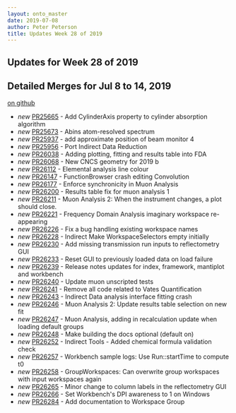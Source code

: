 ```yaml
---
layout: onto_master
date: 2019-07-08
author: Peter Peterson
title: Updates Week 28 of 2019
---
```

Updates for Week 28 of 2019
---------------------------

Detailed Merges for Jul 8 to 14, 2019
-------------------------------------
[on github](https://github.com/mantidproject/mantid/pulls?q=is%3Apr+merged%3A2019-07-09..2019-07-14)

* *new* [PR25665](https://github.com/mantidproject/mantid/pull/25665) - Add CylinderAxis property to cylinder absorption algorithm
* *new* [PR25673](https://github.com/mantidproject/mantid/pull/25673) - Abins atom-resolved spectrum
* *new* [PR25937](https://github.com/mantidproject/mantid/pull/25937) - add approximate position of beam monitor 4
* *new* [PR25956](https://github.com/mantidproject/mantid/pull/25956) - Port Indirect Data Reduction
* *new* [PR26038](https://github.com/mantidproject/mantid/pull/26038) - Adding plotting, fitting and results table into FDA
* *new* [PR26068](https://github.com/mantidproject/mantid/pull/26068) - New CNCS geometry for 2019 b
* *new* [PR26112](https://github.com/mantidproject/mantid/pull/26112) - Elemental analysis line colour
* *new* [PR26147](https://github.com/mantidproject/mantid/pull/26147) - FunctionBrowser crash editing Convolution
* *new* [PR26177](https://github.com/mantidproject/mantid/pull/26177) - Enforce synchronicity in Muon Analysis
* *new* [PR26200](https://github.com/mantidproject/mantid/pull/26200) - Results  table fix for muon analysis 1
* *new* [PR26211](https://github.com/mantidproject/mantid/pull/26211) - Muon Analysis 2: When the instrument changes, a plot should close.
* *new* [PR26221](https://github.com/mantidproject/mantid/pull/26221) - Frequency Domain Analysis imaginary workspace re-appearing
* *new* [PR26226](https://github.com/mantidproject/mantid/pull/26226) - Fix a bug handling existing workspace names
* *new* [PR26228](https://github.com/mantidproject/mantid/pull/26228) - Indirect Make WorkspaceSelectors empty initially
* *new* [PR26230](https://github.com/mantidproject/mantid/pull/26230) - Add missing transmission run inputs to reflectometry GUI
* *new* [PR26233](https://github.com/mantidproject/mantid/pull/26233) - Reset GUI to previously loaded data on load failure
* *new* [PR26239](https://github.com/mantidproject/mantid/pull/26239) - Release notes updates for index, framework, mantiplot and workbench
* *new* [PR26240](https://github.com/mantidproject/mantid/pull/26240) - Update muon unscripted tests
* *new* [PR26241](https://github.com/mantidproject/mantid/pull/26241) - Remove all code related to Vates Quantification
* *new* [PR26243](https://github.com/mantidproject/mantid/pull/26243) - Indirect Data analysis interface fitting crash
* *new* [PR26246](https://github.com/mantidproject/mantid/pull/26246) - Muon Analysis 2: Update results table selection on new fit
* *new* [PR26247](https://github.com/mantidproject/mantid/pull/26247) - Muon Analysis, adding in recalculation update when loading default groups
* *new* [PR26248](https://github.com/mantidproject/mantid/pull/26248) - Make building the docs optional (default on)
* *new* [PR26252](https://github.com/mantidproject/mantid/pull/26252) - Indirect Tools - Added chemical formula validation check
* *new* [PR26257](https://github.com/mantidproject/mantid/pull/26257) - Workbench sample logs: Use Run::startTime to compute t0
* *new* [PR26258](https://github.com/mantidproject/mantid/pull/26258) - GroupWorkspaces: Can overwrite group workspaces with input workspaces again
* *new* [PR26265](https://github.com/mantidproject/mantid/pull/26265) - Minor change to column labels in the reflectometry GUI
* *new* [PR26266](https://github.com/mantidproject/mantid/pull/26266) - Set Workbench's DPI awareness to 1 on Windows
* *new* [PR26284](https://github.com/mantidproject/mantid/pull/26284) - Add documentation to Workspace Group

